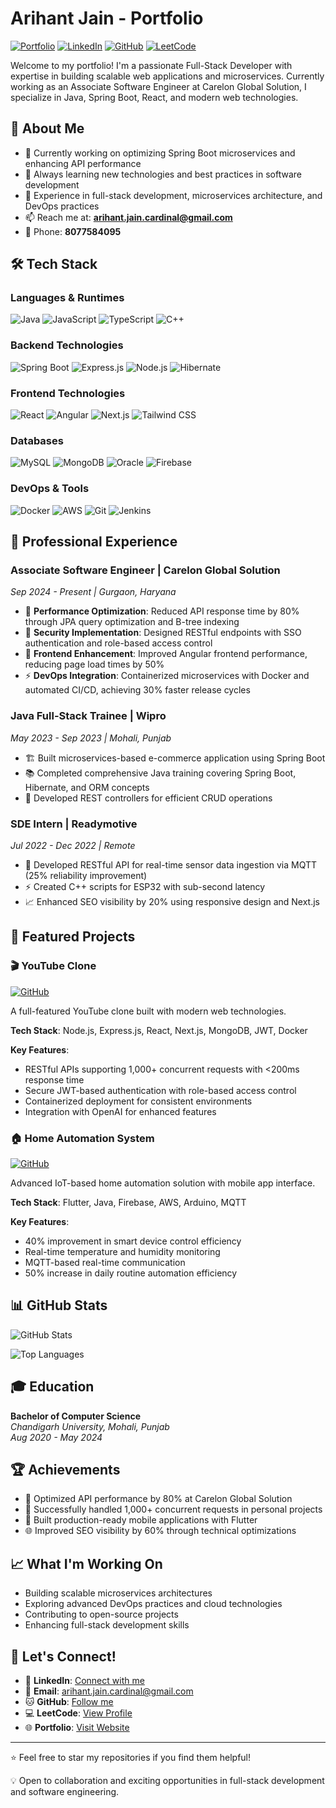 # Arihant Jain - Portfolio

[![Portfolio](https://img.shields.io/badge/Portfolio-Live-brightgreen)](https://arihantjain.netlify.app/)
[![LinkedIn](https://img.shields.io/badge/LinkedIn-Connect-blue)](<(https://www.linkedin.com/in/arihant-jain-software-engineer/)>)
[![GitHub](https://img.shields.io/badge/GitHub-Follow-black)](https://github.com/DoDoxD1)
[![LeetCode](https://img.shields.io/badge/LeetCode-Profile-orange)](https://leetcode.com/u/aunu/)

Welcome to my portfolio! I'm a passionate Full-Stack Developer with expertise in building scalable web applications and microservices. Currently working as an Associate Software Engineer at Carelon Global Solution, I specialize in Java, Spring Boot, React, and modern web technologies.

## 🚀 About Me

- 🔭 Currently working on optimizing Spring Boot microservices and enhancing API performance
- 🌱 Always learning new technologies and best practices in software development
- 💼 Experience in full-stack development, microservices architecture, and DevOps practices
- 📫 Reach me at: **arihant.jain.cardinal@gmail.com**
- 📱 Phone: **8077584095**

## 🛠️ Tech Stack

### Languages & Runtimes

![Java](https://img.shields.io/badge/Java-ED8B00?style=for-the-badge&logo=java&logoColor=white)
![JavaScript](https://img.shields.io/badge/JavaScript-F7DF1E?style=for-the-badge&logo=javascript&logoColor=black)
![TypeScript](https://img.shields.io/badge/TypeScript-007ACC?style=for-the-badge&logo=typescript&logoColor=white)
![C++](https://img.shields.io/badge/C++-00599C?style=for-the-badge&logo=c%2B%2B&logoColor=white)

### Backend Technologies

![Spring Boot](https://img.shields.io/badge/Spring_Boot-6DB33F?style=for-the-badge&logo=spring-boot&logoColor=white)
![Express.js](https://img.shields.io/badge/Express.js-404D59?style=for-the-badge)
![Node.js](https://img.shields.io/badge/Node.js-43853D?style=for-the-badge&logo=node.js&logoColor=white)
![Hibernate](https://img.shields.io/badge/Hibernate-59666C?style=for-the-badge&logo=hibernate&logoColor=white)

### Frontend Technologies

![React](https://img.shields.io/badge/React-20232A?style=for-the-badge&logo=react&logoColor=61DAFB)
![Angular](https://img.shields.io/badge/Angular-DD0031?style=for-the-badge&logo=angular&logoColor=white)
![Next.js](https://img.shields.io/badge/Next.js-000000?style=for-the-badge&logo=next.js&logoColor=white)
![Tailwind CSS](https://img.shields.io/badge/Tailwind_CSS-38B2AC?style=for-the-badge&logo=tailwind-css&logoColor=white)

### Databases

![MySQL](https://img.shields.io/badge/MySQL-00000F?style=for-the-badge&logo=mysql&logoColor=white)
![MongoDB](https://img.shields.io/badge/MongoDB-4EA94B?style=for-the-badge&logo=mongodb&logoColor=white)
![Oracle](https://img.shields.io/badge/Oracle-F80000?style=for-the-badge&logo=oracle&logoColor=white)
![Firebase](https://img.shields.io/badge/Firebase-039BE5?style=for-the-badge&logo=firebase&logoColor=white)

### DevOps & Tools

![Docker](https://img.shields.io/badge/Docker-2496ED?style=for-the-badge&logo=docker&logoColor=white)
![AWS](https://img.shields.io/badge/AWS-232F3E?style=for-the-badge&logo=amazon-aws&logoColor=white)
![Git](https://img.shields.io/badge/Git-F05032?style=for-the-badge&logo=git&logoColor=white)
![Jenkins](https://img.shields.io/badge/Jenkins-D24939?style=for-the-badge&logo=jenkins&logoColor=white)

## 💼 Professional Experience

### Associate Software Engineer | Carelon Global Solution

_Sep 2024 - Present | Gurgaon, Haryana_

- 🚀 **Performance Optimization**: Reduced API response time by 80% through JPA query optimization and B-tree indexing
- 🔐 **Security Implementation**: Designed RESTful endpoints with SSO authentication and role-based access control
- 🎨 **Frontend Enhancement**: Improved Angular frontend performance, reducing page load times by 50%
- ⚡ **DevOps Integration**: Containerized microservices with Docker and automated CI/CD, achieving 30% faster release cycles

### Java Full-Stack Trainee | Wipro

_May 2023 - Sep 2023 | Mohali, Punjab_

- 🏗️ Built microservices-based e-commerce application using Spring Boot
- 📚 Completed comprehensive Java training covering Spring Boot, Hibernate, and ORM concepts
- 🔧 Developed REST controllers for efficient CRUD operations

### SDE Intern | Readymotive

_Jul 2022 - Dec 2022 | Remote_

- 📡 Developed RESTful API for real-time sensor data ingestion via MQTT (25% reliability improvement)
- ⚡ Created C++ scripts for ESP32 with sub-second latency
- 📈 Enhanced SEO visibility by 20% using responsive design and Next.js

## 🎯 Featured Projects

### 🎬 YouTube Clone

[![GitHub](https://img.shields.io/badge/GitHub-View_Code-black?style=flat-square&logo=github)](https://github.com/DoDoxD1/youtube-clone)

A full-featured YouTube clone built with modern web technologies.

**Tech Stack**: Node.js, Express.js, React, Next.js, MongoDB, JWT, Docker

**Key Features**:

- RESTful APIs supporting 1,000+ concurrent requests with <200ms response time
- Secure JWT-based authentication with role-based access control
- Containerized deployment for consistent environments
- Integration with OpenAI for enhanced features

### 🏠 Home Automation System

[![GitHub](https://img.shields.io/badge/GitHub-View_Code-black?style=flat-square&logo=github)](https://github.com/DoDoxD1/fllutter-home-automation/tree/master)

Advanced IoT-based home automation solution with mobile app interface.

**Tech Stack**: Flutter, Java, Firebase, AWS, Arduino, MQTT

**Key Features**:

- 40% improvement in smart device control efficiency
- Real-time temperature and humidity monitoring
- MQTT-based real-time communication
- 50% increase in daily routine automation efficiency

## 📊 GitHub Stats

![GitHub Stats](https://streak-stats.demolab.com?user=DoDoxD1&theme=radical&hide_border=true)

![Top Languages](https://github-readme-stats.vercel.app/api/top-langs/?username=DoDoxD1&layout=compact&theme=radical)

## 🎓 Education

**Bachelor of Computer Science**  
_Chandigarh University, Mohali, Punjab_  
_Aug 2020 - May 2024_

## 🏆 Achievements

- 🎯 Optimized API performance by 80% at Carelon Global Solution
- 🔧 Successfully handled 1,000+ concurrent requests in personal projects
- 📱 Built production-ready mobile applications with Flutter
- 🌐 Improved SEO visibility by 60% through technical optimizations

## 📈 What I'm Working On

- Building scalable microservices architectures
- Exploring advanced DevOps practices and cloud technologies
- Contributing to open-source projects
- Enhancing full-stack development skills

## 🤝 Let's Connect!

- 💼 **LinkedIn**: [Connect with me](https://www.linkedin.com/in/arihant-jain-software-engineer/)
- 📧 **Email**: arihant.jain.cardinal@gmail.com
- 🐱 **GitHub**: [Follow me](https://github.com/DoDoxD1)
- 💻 **LeetCode**: [View Profile](https://leetcode.com/u/aunu/)
- 🌐 **Portfolio**: [Visit Website](https://arihantjain.netlify.app/)

---

⭐ Feel free to star my repositories if you find them helpful!

💡 Open to collaboration and exciting opportunities in full-stack development and software engineering.
